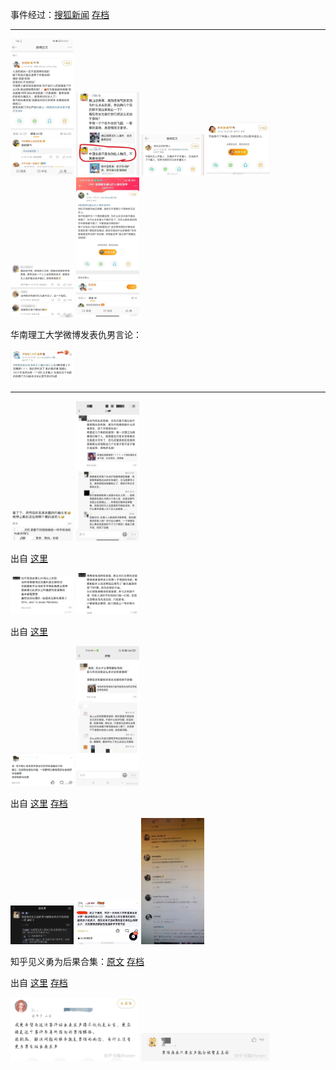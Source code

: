 事件经过：[搜狐新闻](https://news.sina.com.cn/c/2022-06-11/doc-imizirau7747129.shtml) [存档](https://web.archive.org/web/20220611105023/https://news.sina.com.cn/c/2022-06-11/doc-imizirau7747129.shtml)

------

<img src="v2-2d8b45eea78fb47871287b4f3d15e1d5_r.jpeg" width=20%>
<img src="v2-1e05ca2bddbb5c9ab4ac764faf95cd1b_r.jpeg" width=20%>
<img src="v2-2a2d405ec6162f7dc5f1a869e0b2af98_1440w.jpeg" width=20%>
<img src="v2-d2e28dddcc3760f6bd51af9c3ac2c700_r.jpeg" width=20%>
<img src="v2-716b62e9ffd5af9dfea8646c98cf475b_r.jpeg" width=20%>
<img src="v2-ada9d03f29a3cffe3706ac981a3b643c_r.jpeg" width=20%>

华南理工大学微博发表仇男言论：

<img src="v2-7fb972fdd8bea37cebb7bf30b5cef4d6_1440w.jpeg" width=20%>

------

<img src="v2-c73cd6886100cc126f929aea69b55334_r.jpeg" width=20%>
<img src="v2-e06f678f2a01537d6d951404eab8a4e9_r.jpeg" width=20%>

出自 [这里](https://www.zhihu.com/question/537172589/answer/2524772045)

<img src="v2-7e9dc870b1d6effd58f897c044fdb793_r.jpeg" width=20%>
<img src="v2-058aa34d07d27028190e16c5e7a57cca_r.jpeg" width=20%>

出自 [这里](https://www.zhihu.com/question/537293297/answer/2525412235)

<img src="v2-046b59e050c08c2866d28ffa1e1465f0_1440w.jpeg" width=20%>
<img src="v2-4cfa396caa7bdc3db3717532153aa7c3_1440w.jpeg" width=20%>

出自 [这里](https://mp.weixin.qq.com/s/0CR-J57tALMkDie7rSLc-A) [存档](https://archive.is/wip/RhMMn)

<img src="FyklhCm22k.jpeg" width=20%>
<img src="QNK0xO6AtR.jpeg" width=20%>
<img src="tJ0zGNVgJV.jpeg" width=20%>

知乎见义勇为后果合集：[原文](https://www.zhihu.com/question/537092295/answer/2524495431) [存档](https://archive.is/wip/pLQba)

出自 [这里](https://www.zhihu.com/question/537273983/answer/2527104697) [存档](https://archive.is/wip/hZoiq)

<img src="v2-82f58845da915055bf60b770da8a995d_1440w.jpeg" alt="v2-82f58845da915055bf60b770da8a995d_1440w" style="zoom:20%;" />
<img src="v2-23090df53b127fd6dc73bf40506a758a_1440w.jpeg" alt="v2-23090df53b127fd6dc73bf40506a758a_1440w" style="zoom:20%;" />